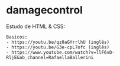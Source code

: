 # damagecontrol

Estudo de HTML & CSS:

    Basicos:
    - https://youtu.be/qz0aGYrrlhU (inglês)
    - https://youtu.be/G3e-cpL7ofc (inglês)
    - https://www.youtube.com/watch?v=llF6vD-RljE&ab_channel=RafaellaBallerini